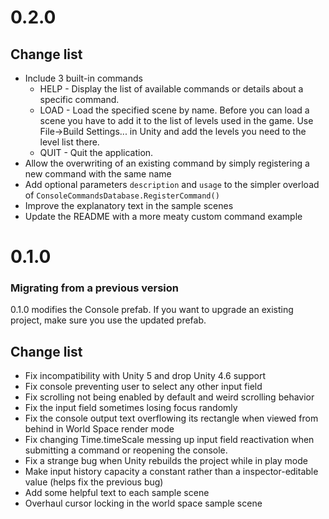 # 0.2.0

## Change list
- Include 3 built-in commands
    * HELP - Display the list of available commands or details about a specific command.
    * LOAD - Load the specified scene by name. Before you can load a scene you have to add it to the list of levels used in the game. Use File->Build Settings... in Unity and add the levels you need to the level list there.
    * QUIT - Quit the application.
- Allow the overwriting of an existing command by simply registering a new command with the same name
- Add optional parameters ``description`` and ``usage`` to the simpler overload of ``ConsoleCommandsDatabase.RegisterCommand()``
- Improve the explanatory text in the sample scenes
- Update the README with a more meaty custom command example


# 0.1.0

### Migrating from a previous version
0.1.0 modifies the Console prefab. If you want to upgrade an existing project, make sure you use the updated prefab.

## Change list
- Fix incompatibility with Unity 5 and drop Unity 4.6 support
- Fix console preventing user to select any other input field
- Fix scrolling not being enabled by default and weird scrolling behavior
- Fix the input field sometimes losing focus randomly
- Fix the console output text overflowing its rectangle when viewed from behind in World Space render mode
- Fix changing Time.timeScale messing up input field reactivation when submitting a command or reopening the console.
- Fix a strange bug when Unity rebuilds the project while in play mode
- Make input history capacity a constant rather than a inspector-editable value (helps fix the previous bug)
- Add some helpful text to each sample scene
- Overhaul cursor locking in the world space sample scene